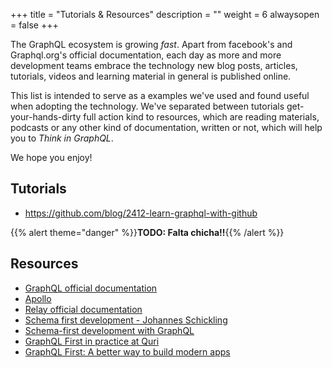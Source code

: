 +++
title = "Tutorials & Resources"
description = ""
weight = 6
alwaysopen = false
+++

The GraphQL ecosystem is growing _fast_. Apart from facebook's and Graphql.org's official documentation, each day as more and more development teams embrace the technology new blog posts, articles, tutorials, videos and learning material in general is published online.

This list is intended to serve as a examples we've used and found useful when adopting the technology. We've separated between tutorials get-your-hands-dirty full action kind to resources, which are reading materials, podcasts or any other kind of documentation, written or not, which will help you to _Think in GraphQL_.

We hope you enjoy!

## Tutorials

- https://github.com/blog/2412-learn-graphql-with-github 

{{% alert theme="danger" %}}**TODO: Falta chicha!!**{{% /alert %}}


## Resources

- [GraphQL official documentation](http://graphql.org/learn/)
- [Apollo](http://dev.apollodata.com/)
- [Relay official documentation](http://facebook.github.io/relay/docs/getting-started.html) 
- [Schema first development - Johannes Schickling](https://www.youtube.com/watch?v=SdWI7XaAeeY)
- [Schema-first development with GraphQL](https://conferences.oreilly.com/fluent/fl-ca-2017/public/schedule/detail/58715)
- [GraphQL First in practice at Quri](https://dev-blog.apollodata.com/graphql-first-in-practice-at-quri-7bf84b260135)
- [GraphQL First: A better way to build modern apps](https://dev-blog.apollodata.com/graphql-first-a-better-way-to-build-modern-apps-b5a04f7121a0)